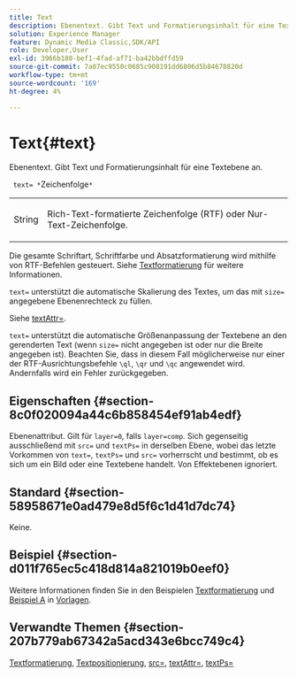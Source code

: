 ```yaml
---
title: Text
description: Ebenentext. Gibt Text und Formatierungsinhalt für eine Textebene an.
solution: Experience Manager
feature: Dynamic Media Classic,SDK/API
role: Developer,User
exl-id: 3966b180-bef1-4fad-af71-ba42bbdffd59
source-git-commit: 7a07ec9550c0685c908191dd6806d5b84678820d
workflow-type: tm+mt
source-wordcount: '169'
ht-degree: 4%

---
```


# Text{#text}

Ebenentext. Gibt Text und Formatierungsinhalt für eine Textebene an.

` text= *`Zeichenfolge`*`

<table id="simpletable_6C095D7F69874A8EA3D1D52103FA520C"> 
 <tr class="strow"> 
  <td class="stentry"> <p> <span class="varname"> String </span> </p> </td> 
  <td class="stentry"> <p>Rich-Text-formatierte Zeichenfolge (RTF) oder Nur-Text-Zeichenfolge. </p> </td> 
 </tr> 
</table>

Die gesamte Schriftart, Schriftfarbe und Absatzformatierung wird mithilfe von RTF-Befehlen gesteuert. Siehe [Textformatierung](../../../../../is-api/http-ref/image-serving-api-ref/c-http-protocol-reference/c-text-formatting/c-text-formatting.md#concept-0d3136db7f6f49668274541cd4b6364c) für weitere Informationen.

`text=` unterstützt die automatische Skalierung des Textes, um das mit `size=` angegebene Ebenenrechteck zu füllen.

Siehe [textAttr=](../../../../../is-api/http-ref/image-serving-api-ref/c-http-protocol-reference/c-command-reference/r-textattr.md#reference-ff00484fa3244286abeff34911f7ec0d).

`text=` unterstützt die automatische Größenanpassung der Textebene an den gerenderten Text (wenn `size=` nicht angegeben ist oder nur die Breite angegeben ist). Beachten Sie, dass in diesem Fall möglicherweise nur einer der RTF-Ausrichtungsbefehle `\ql`, `\qr` und `\qc` angewendet wird. Andernfalls wird ein Fehler zurückgegeben.

## Eigenschaften {#section-8c0f020094a44c6b858454ef91ab4edf}

Ebenenattribut. Gilt für `layer=0`, falls `layer=comp`. Sich gegenseitig ausschließend mit `src=` und `textPs=` in derselben Ebene, wobei das letzte Vorkommen von `text=`, `textPs=` und `src=` vorherrscht und bestimmt, ob es sich um ein Bild oder eine Textebene handelt. Von Effektebenen ignoriert.

## Standard {#section-58958671e0ad479e8d5f6c1d41d7dc74}

Keine.

## Beispiel {#section-d011f765ec5c418d814a821019b0eef0}

Weitere Informationen finden Sie in den Beispielen [Textformatierung](../../../../../is-api/http-ref/image-serving-api-ref/c-http-protocol-reference/c-text-formatting/c-text-formatting.md#concept-0d3136db7f6f49668274541cd4b6364c) und [Beispiel A](../../../../../is-api/http-ref/image-serving-api-ref/c-http-protocol-reference/c-templates/r-example-a.md#reference-c78ea82e8a1646738e764fa6685dfbac) in [Vorlagen](../../../../../is-api/http-ref/image-serving-api-ref/c-http-protocol-reference/c-templates/c-templates.md#concept-3cd2d2adae0e41b2979b9640244d4d3e).

## Verwandte Themen {#section-207b779ab67342a5acd343e6bcc749c4}

[Textformatierung](../../../../../is-api/http-ref/image-serving-api-ref/c-http-protocol-reference/c-text-formatting/c-text-formatting.md#concept-0d3136db7f6f49668274541cd4b6364c), [Textpositionierung](../../../../../is-api/http-ref/image-serving-api-ref/c-http-protocol-reference/c-text-formatting/r-text-positioning.md#reference-f647443d92914f4b89a7cc5a83267d87), [src=](../../../../../is-api/http-ref/image-serving-api-ref/c-http-protocol-reference/c-command-reference/r-src.md#reference-f6506637778c4c69bf106a7924a91ab1), [textAttr=](../../../../../is-api/http-ref/image-serving-api-ref/c-http-protocol-reference/c-command-reference/r-textattr.md#reference-ff00484fa3244286abeff34911f7ec0d), [textPs=](../../../../../is-api/http-ref/image-serving-api-ref/c-http-protocol-reference/c-command-reference/r-textps.md#reference-4209a2a6169f44278da2647cfb0cd767)
